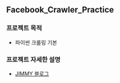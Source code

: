 ## Facebook_Crawler_Practice

### 프로젝트 목적
  * 파이썬 크롤링 기본 
### 프로젝트 자세한 설명
  * [JIMMY 블로그](http://nackwon.tistory.com/115?category=801105) 
